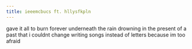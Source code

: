 ```yaml
---
title: ieeemcbucs ft. hllysfkpln
---
```


gave it all to burn forever underneath the rain
drowning in the present of a past that i couldnt change 
writing songs instead of letters because im too afraid
